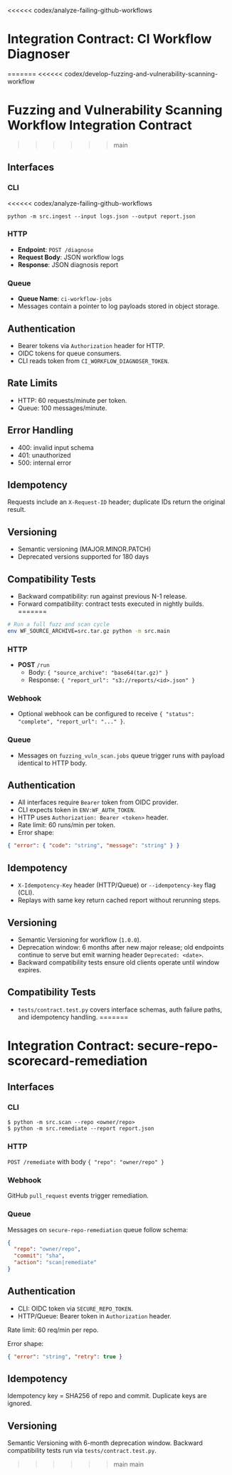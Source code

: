 <<<<<< codex/analyze-failing-github-workflows
# Integration Contract: CI Workflow Diagnoser
=======
<<<<<< codex/develop-fuzzing-and-vulnerability-scanning-workflow
# Fuzzing and Vulnerability Scanning Workflow Integration Contract
>>>>>> main

## Interfaces

### CLI
<<<<<< codex/analyze-failing-github-workflows
```
python -m src.ingest --input logs.json --output report.json
```

### HTTP
- **Endpoint**: `POST /diagnose`
- **Request Body**: JSON workflow logs
- **Response**: JSON diagnosis report

### Queue
- **Queue Name**: `ci-workflow-jobs`
- Messages contain a pointer to log payloads stored in object storage.

## Authentication
- Bearer tokens via `Authorization` header for HTTP.
- OIDC tokens for queue consumers.
- CLI reads token from `CI_WORKFLOW_DIAGNOSER_TOKEN`.

## Rate Limits
- HTTP: 60 requests/minute per token.
- Queue: 100 messages/minute.

## Error Handling
- 400: invalid input schema
- 401: unauthorized
- 500: internal error

## Idempotency
Requests include an `X-Request-ID` header; duplicate IDs return the original result.

## Versioning
- Semantic versioning (MAJOR.MINOR.PATCH)
- Deprecated versions supported for 180 days

## Compatibility Tests
- Backward compatibility: run against previous N-1 release.
- Forward compatibility: contract tests executed in nightly builds.
=======
```bash
# Run a full fuzz and scan cycle
env WF_SOURCE_ARCHIVE=src.tar.gz python -m src.main
```

### HTTP
- **POST** `/run`
  - Body: `{ "source_archive": "base64(tar.gz)" }`
  - Response: `{ "report_url": "s3://reports/<id>.json" }`

### Webhook
- Optional webhook can be configured to receive `{ "status": "complete", "report_url": "..." }`.

### Queue
- Messages on `fuzzing_vuln_scan.jobs` queue trigger runs with payload identical to HTTP body.

## Authentication
- All interfaces require `Bearer` token from OIDC provider.
- CLI expects token in `ENV:WF_AUTH_TOKEN`.
- HTTP uses `Authorization: Bearer <token>` header.
- Rate limit: 60 runs/min per token.
- Error shape:
```json
{ "error": { "code": "string", "message": "string" } }
```

## Idempotency
- `X-Idempotency-Key` header (HTTP/Queue) or `--idempotency-key` flag (CLI).
- Replays with same key return cached report without rerunning steps.

## Versioning
- Semantic Versioning for workflow (`1.0.0`).
- Deprecation window: 6 months after new major release; old endpoints continue to serve but emit warning header `Deprecated: <date>`.
- Backward compatibility tests ensure old clients operate until window expires.

## Compatibility Tests
- `tests/contract.test.py` covers interface schemas, auth failure paths, and idempotency handling.
=======
# Integration Contract: secure-repo-scorecard-remediation

## Interfaces
### CLI
```
$ python -m src.scan --repo <owner/repo>
$ python -m src.remediate --report report.json
```

### HTTP
`POST /remediate` with body `{ "repo": "owner/repo" }`

### Webhook
GitHub `pull_request` events trigger remediation.

### Queue
Messages on `secure-repo-remediation` queue follow schema:
```json
{
  "repo": "owner/repo",
  "commit": "sha",
  "action": "scan|remediate"
}
```

## Authentication
- CLI: OIDC token via `SECURE_REPO_TOKEN`.
- HTTP/Queue: Bearer token in `Authorization` header.

Rate limit: 60 req/min per repo.

Error shape:
```json
{ "error": "string", "retry": true }
```

## Idempotency
Idempotency key = SHA256 of repo and commit. Duplicate keys are ignored.

## Versioning
Semantic Versioning with 6-month deprecation window.
Backward compatibility tests run via `tests/contract.test.py`.
>>>>>> main
>>>>>> main

